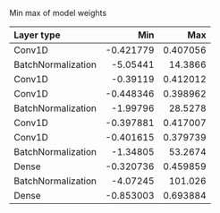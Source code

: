 Min max of model weights

| Layer type         |       Min |        Max |
|:-------------------|----------:|-----------:|
| Conv1D             | -0.421779 |   0.407056 |
| BatchNormalization | -5.05441  |  14.3866   |
| Conv1D             | -0.39119  |   0.412012 |
| Conv1D             | -0.448346 |   0.398962 |
| BatchNormalization | -1.99796  |  28.5278   |
| Conv1D             | -0.397881 |   0.417007 |
| Conv1D             | -0.401615 |   0.379739 |
| BatchNormalization | -1.34805  |  53.2674   |
| Dense              | -0.320736 |   0.459859 |
| BatchNormalization | -4.07245  | 101.026    |
| Dense              | -0.853003 |   0.693884 |